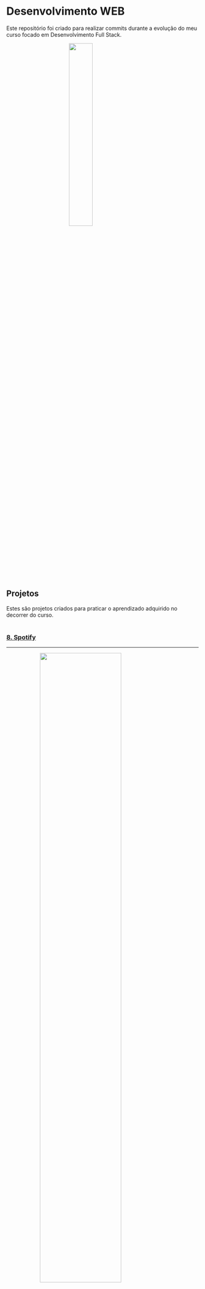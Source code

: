 # Desenvolvimento WEB

Este repositório foi criado para realizar commits durante a evolução do meu curso focado em Desenvolvimento Full Stack.

<img style="display: block; margin-left: auto; margin-right: auto;" src="https://res.cloudinary.com/ddi5agea1/image/upload/v1611672227/Blog%20Assets/web1_cygzgd.gif" alt="" width="35%" height="35%"/><br><br>

## Projetos

Estes são projetos criados para praticar o aprendizado adquirido no decorrer do curso. <br><br>

### [8. Spotify](https://vitteixe.github.io/Dev_WEB/Projetos/projeto-8/)

---

<a href="https://vitteixe.github.io/Dev_WEB/Projetos/projeto-8/">
    <img src="https://user-images.githubusercontent.com/89394210/153068084-360d7180-7c8a-4ca4-931a-157a155a468a.png" 
    style="display: block; margin: 0 auto;" width="65%" height="65%">
</a> <br><br>
 
### [7. Finans](https://vitteixe.github.io/Dev_WEB/Projetos/projeto-7/)

---

<a href="https://vitteixe.github.io/Dev_WEB/Projetos/projeto-7/">
    <img src="https://user-images.githubusercontent.com/89394210/153068395-ef6b1e5c-df3f-4ff4-82d3-dfe2446a9be6.png" 
    style="display: block; margin: 0 auto;" width="65%" height="65%">
</a> <br><br>
 
### [6. Museu Nacional](https://vitteixe.github.io/Dev_WEB/Projetos/projeto-6/)

---

<a href="https://vitteixe.github.io/Dev_WEB/Projetos/projeto-6/">
    <img src="https://user-images.githubusercontent.com/89394210/146291094-67e68e4d-d470-4238-bdca-8852079598b0.png" 
    style="display: block; margin: 0 auto;" width="65%" height="65%">
</a> <br><br>
 
### [5. Chalé Hotel](https://vitteixe.github.io/Dev_WEB/Projetos/projeto-5/)

---

<a href="https://vitteixe.github.io/Dev_WEB/Projetos/projeto-5/">
    <img src="https://user-images.githubusercontent.com/89394210/145839219-0abcea29-d0b7-4d7a-b04a-21262d62b3b4.png" 
    style="display: block; margin: 0 auto;" width="65%" height="65%">
</a> <br><br>

### [4. Notícias Cidade](https://vitteixe.github.io/Dev_WEB/Projetos/projeto-4/)

---

<a href="https://vitteixe.github.io/Dev_WEB/Projetos/projeto-4/">
    <img src="https://user-images.githubusercontent.com/89394210/145742108-fa6b2e88-01c9-4b61-9043-19a5a512e806.png" 
    style="display: block; margin: 0 auto;" width="65%" height="65%">
</a> <br><br>

### [3. TecBlog](https://vitteixe.github.io/Dev_WEB/Projetos/projeto-3/)

---

<a href="https://vitteixe.github.io/Dev_WEB/Projetos/projeto-3/">
    <img src="https://user-images.githubusercontent.com/89394210/143886808-fd715e66-fbcf-48e8-9e3d-8bc4df6f46a9.png" 
    style="display: block; margin: 0 auto;" width="65%" height="65%">
</a> <br><br>

### [2. Modelo Anna Bella](https://vitteixe.github.io/Dev_WEB/Projetos/projeto-2/)

---

<a href="https://vitteixe.github.io/Dev_WEB/Projetos/projeto-2/">
    <img src="https://user-images.githubusercontent.com/89394210/143886518-d2e3e370-c391-48e8-a4da-0bf02a6cdf85.png" 
    style="display: block; margin: 0 auto;" width="65%" height="65%">
</a> <br><br>

### [1. Universidade UNES](https://vitteixe.github.io/Dev_WEB/Projetos/Projeto-1/)

---

<a href="https://vitteixe.github.io/Dev_WEB/Projetos/Projeto-1/">
    <img src="https://user-images.githubusercontent.com/89394210/143885994-1a5d7230-7bce-4001-987d-e315b5133b84.png" 
    style="display: block; margin: 0 auto;" width="65%" height="65%">
</a> <br><br>
